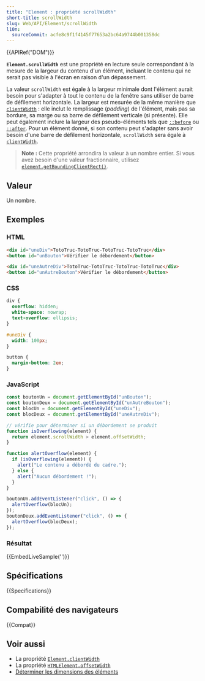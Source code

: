 ```yaml
---
title: "Element : propriété scrollWidth"
short-title: scrollWidth
slug: Web/API/Element/scrollWidth
l10n:
  sourceCommit: acfe8c9f1f4145f77653a2bc64a9744b001358dc
---
```


{{APIRef("DOM")}}

**`Element.scrollWidth`** est une propriété en lecture seule correspondant à la mesure de la largeur du contenu d'un élément, incluant le contenu qui ne serait pas visible à l'écran en raison d'un dépassement.

La valeur `scrollWidth` est égale à la largeur minimale dont l'élément aurait besoin pour s'adapter à tout le contenu de la fenêtre sans utiliser de barre de défilement horizontale. La largeur est mesurée de la même manière que [`clientWidth`](/fr/docs/Web/API/Element/clientWidth)&nbsp;: elle inclut le remplissage (<i lang="en">padding</i>) de l'élément, mais pas sa bordure, sa marge ou sa barre de défilement verticale (si présente). Elle peut également inclure la largeur des pseudo-éléments tels que [`::before`](/fr/docs/Web/CSS/::before) ou [`::after`](/fr/docs/Web/CSS/::after). Pour un élément donné, si son contenu peut s'adapter sans avoir besoin d'une barre de défilement horizontale, `scrollWidth` sera égale à [`clientWidth`](/fr/docs/Web/API/Element/clientWidth).

> **Note :** Cette propriété arrondira la valeur à un nombre entier. Si vous avez besoin d'une valeur fractionnaire, utilisez [`element.getBoundingClientRect()`](/fr/docs/Web/API/Element/getBoundingClientRect).

## Valeur

Un nombre.

## Exemples

### HTML

```html
<div id="uneDiv">TotoTruc-TotoTruc-TotoTruc-TotoTruc</div>
<button id="unBouton">Vérifier le débordement</button>

<div id="uneAutreDiv">TotoTruc-TotoTruc-TotoTruc-TotoTruc</div>
<button id="unAutreBouton">Vérifier le débordement</button>
```

### CSS

```css
div {
  overflow: hidden;
  white-space: nowrap;
  text-overflow: ellipsis;
}

#uneDiv {
  width: 100px;
}

button {
  margin-bottom: 2em;
}
```

### JavaScript

```js
const boutonUn = document.getElementById("unBouton");
const boutonDeux = document.getElementById("unAutreBouton");
const blocUn = document.getElementById("uneDiv");
const blocDeux = document.getElementById("uneAutreDiv");

// vérifie pour déterminer si un débordement se produit
function isOverflowing(element) {
  return element.scrollWidth > element.offsetWidth;
}

function alertOverflow(element) {
  if (isOverflowing(element)) {
    alert("Le contenu a débordé du cadre.");
  } else {
    alert("Aucun débordement !");
  }
}

boutonUn.addEventListener("click", () => {
  alertOverflow(blocUn);
});
boutonDeux.addEventListener("click", () => {
  alertOverflow(blocDeux);
});
```

### Résultat

{{EmbedLiveSample('')}}

## Spécifications

{{Specifications}}

## Compabilité des navigateurs

{{Compat}}

## Voir aussi

- La propriété [`Element.clientWidth`](/fr/docs/Web/API/Element/clientWidth)
- La propriété [`HTMLElement.offsetWidth`](/fr/docs/Web/API/HTMLElement/offsetWidth)
- [Déterminer les dimensions des éléments](/fr/docs/Web/API/CSS_Object_Model/Determining_the_dimensions_of_elements)
